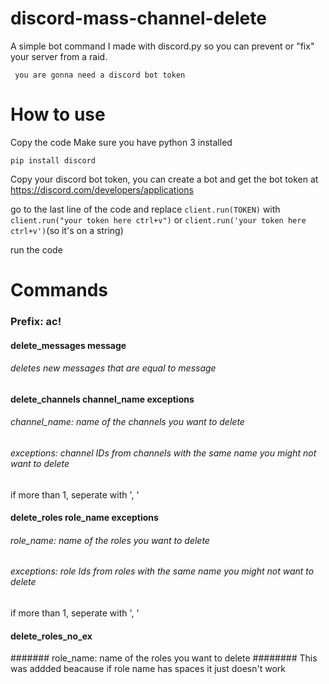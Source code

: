 # discord-mass-channel-delete

A simple bot command I made with discord.py so you can prevent or "fix" your server from a raid.

` you are gonna need a discord bot token`

# How to use

Copy the code
Make sure you have python 3 installed
 
 `pip install discord`
 
 Copy your discord bot token, you can create a bot and get the bot token at https://discord.com/developers/applications
 
 go to the last line of the code and replace `client.run(TOKEN)` with `client.run("your token here ctrl+v")` or `client.run('your token here ctrl+v')`(so it's on a string)
 
run the code

# Commands

### Prefix: ac!

 #### delete_messages message
  ###### deletes new messages that are equal to message
 #### delete_channels channel_name exceptions
  ###### channel_name: name of the channels you want to delete
  ###### exceptions: channel IDs from channels with the same name you might not want to delete
  if more than 1, seperate with ', '
 
 #### delete_roles role_name exceptions
  ###### role_name: name of the roles you want to delete
  ###### exceptions: role Ids from roles with the same name you might not want to delete
  if more than 1, seperate with ', '
  
#### delete_roles_no_ex
 ####### role_name: name of the roles you want to delete
 ######## This was addded beacause if role name has spaces it just doesn't work
